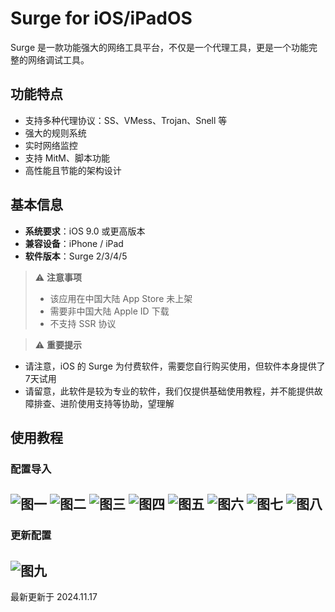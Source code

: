 # Surge for iOS/iPadOS

Surge 是一款功能强大的网络工具平台，不仅是一个代理工具，更是一个功能完整的网络调试工具。

## 功能特点

- 支持多种代理协议：SS、VMess、Trojan、Snell 等
- 强大的规则系统
- 实时网络监控
- 支持 MitM、脚本功能
- 高性能且节能的架构设计

## 基本信息

- **系统要求**：iOS 9.0 或更高版本
- **兼容设备**：iPhone / iPad
- **软件版本**：Surge 2/3/4/5

> ⚠️ **注意事项**
>
> - 该应用在中国大陆 App Store 未上架
> - 需要非中国大陆 Apple ID 下载
> - 不支持 SSR 协议

> ⚠️ **重要提示**

- 请注意，iOS 的 Surge 为付费软件，需要您自行购买使用，但软件本身提供了7天试用
- 请留意，此软件是较为专业的软件，我们仅提供基础使用教程，并不能提供故障排查、进阶使用支持等协助，望理解

## 使用教程

### 配置导入

![图一](surge-01.png)
![图二](surge-02.png)
![图三](surge-03.png)
![图四](surge-04.png)
![图五](surge-05.png)
![图六](surge-06.png)
![图七](surge-07.png)
![图八](surge-08.png)
---

### 更新配置

![图九](surge-07.png)
---

最新更新于 2024.11.17

